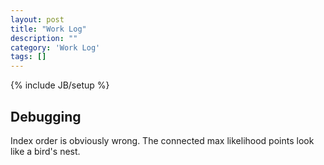 ```yaml
---
layout: post
title: "Work Log"
description: ""
category: 'Work Log'
tags: []
---
```

{% include JB/setup %}

Debugging
-------------

Index order is obviously wrong.  The connected max likelihood points look like a bird's nest.


